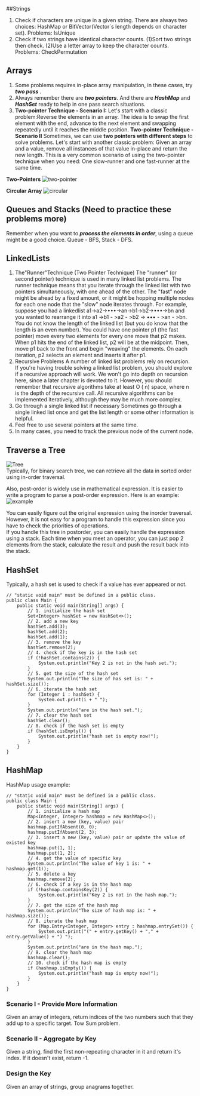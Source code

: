 ##Strings
1. Check if characters are unique in a given string. There are always two choices: HashMap or  BitVector(Vector`s length depends on character set).
    Problems: IsUnique
2. Check if two strings have identical character counts. (1)Sort two strings then check. (2)Use a letter array to keep the character counts.
    Problems: CheckPermutation


## Arrays
1. Some problems requires in-place array manipulation, in these cases, try _**two pass**_ .
2. Always remember there are  _**two pointers**_. And there are **_HashMap_** and **_HashSet_** ready to help in one pass search situations.
3. **Two-pointer Technique - Scenario I:**
Let's start with a classic problem:Reverse the elements in an array.
The idea is to swap the first element with the end, advance to the next element and swapping repeatedly until it reaches the middle position. 
**Two-pointer Technique - Scenario II**
Sometimes, we can use **two pointers with different steps** to solve problems.
Let's start with another classic problem: Given an array and a value, remove all instances of that value in-place and return the new length.
This is a very common scenario of using the two-pointer technique when you need: One slow-runner and one fast-runner at the same time.

**Two-Pointers**
![two-pointer](https://github.com/yangwang000/JavaAlgorithmAndProblems/blob/main/src/main/java/com/java/adawang/MustHaveKnowledge/DataStructures/pics/Array_Basics_Conclusion_1.png)

**Circular Array**
![circular](https://github.com/yangwang000/JavaAlgorithmAndProblems/blob/main/src/main/java/com/java/adawang/MustHaveKnowledge/DataStructures/pics/Array_Basics_Conclusion_2.png)

## Queues and Stacks (Need to practice these problems more)
Remember when you want to **_process the elements in order_**, using a queue might be a good choice.
Queue - BFS, Stack - DFS.


## LinkedLists
1. The"Runner"Technique (Two Pointer Technique)
The "runner" (or second pointer) technique is used in many linked list problems. The runner technique means that you iterate through the linked list with two pointers simultaneously, with one ahead of the other. The "fast" node might be ahead by a fixed amount, or it might be hopping multiple nodes for each one node that the "slow" node iterates through.
For example, suppose you had a linkedlist a1->a2->•••->an->b1->b2->•••->bn and you wanted to rearrange it into a1 ->b1 - >a2 - >b2 -> ••• - >an - >bn. You do not know the length of the linked list (but you do know that the length is an even number).
You could have one pointer p1 (the fast pointer) move every two elements for every one move that p2 makes. When p1 hits the end of the linked list, p2 will be at the midpoint. Then, move p1 back to the front and begin "weaving" the elements. On each iteration, p2 selects an element and inserts it after p1.
2. Recursive Problems
A number of linked list problems rely on recursion. If you're having trouble solving a linked list problem, you should explore if a recursive approach will work. We won't go into depth on recursion here, since a later chapter is devoted to it.
However, you should remember that recursive algorithms take at least O ( n) space, where n is the depth of the recursive call. All recursive algorithms can be implemented iteratively, although they may be much more complex.
3. Go through a single linked list if necessary
Sometimes go through a single linked list once and get the list length or some other information is helpful.
4. Feel free to use several pointers at the same time.
5. In many cases, you need to track the previous node of the current node.

## Traverse a Tree
![Tree](https://github.com/yangwang000/JavaAlgorithmAndProblems/blob/main/src/main/java/com/java/adawang/MustHaveKnowledge/DataStructures/pics/145_transverse.png) <br>
Typically, for binary search tree, we can retrieve all the data in sorted order using in-order traversal. <br>

Also, post-order is widely use in mathematical expression. It is easier to write a program to parse a post-order expression. Here is an example: <br>
![example](https://github.com/yangwang000/JavaAlgorithmAndProblems/blob/main/src/main/java/com/java/adawang/MustHaveKnowledge/DataStructures/pics/mathematical_expression.png) <br>

You can easily figure out the original expression using the inorder traversal. However, it is not easy for a program to handle this expression since you have to check the priorities of operations. <br>
If you handle this tree in postorder, you can easily
handle the expression using a stack. Each time when you meet an operator, you can just pop 2 elements from the stack, calculate the result and push the result back into the stack.

## HashSet
Typically, a hash set is used to check if a value has ever appeared or not.
```
// "static void main" must be defined in a public class.
public class Main {
    public static void main(String[] args) {
        // 1. initialize the hash set
        Set<Integer> hashSet = new HashSet<>();     
        // 2. add a new key
        hashSet.add(3);
        hashSet.add(2);
        hashSet.add(1);
        // 3. remove the key
        hashSet.remove(2);        
        // 4. check if the key is in the hash set
        if (!hashSet.contains(2)) {
            System.out.println("Key 2 is not in the hash set.");
        }
        // 5. get the size of the hash set
        System.out.println("The size of has set is: " + hashSet.size());     
        // 6. iterate the hash set
        for (Integer i : hashSet) {
            System.out.print(i + " ");
        }
        System.out.println("are in the hash set.");
        // 7. clear the hash set
        hashSet.clear();
        // 8. check if the hash set is empty
        if (hashSet.isEmpty()) {
            System.out.println("hash set is empty now!");
        }
    }
}
```

## HashMap
HashMap usage example:
```
// "static void main" must be defined in a public class.
public class Main {
    public static void main(String[] args) {
        // 1. initialize a hash map
        Map<Integer, Integer> hashmap = new HashMap<>();
        // 2. insert a new (key, value) pair
        hashmap.putIfAbsent(0, 0);
        hashmap.putIfAbsent(2, 3);
        // 3. insert a new (key, value) pair or update the value of existed key
        hashmap.put(1, 1);
        hashmap.put(1, 2);
        // 4. get the value of specific key
        System.out.println("The value of key 1 is: " + hashmap.get(1));
        // 5. delete a key
        hashmap.remove(2);
        // 6. check if a key is in the hash map
        if (!hashmap.containsKey(2)) {
            System.out.println("Key 2 is not in the hash map.");
        }
        // 7. get the size of the hash map
        System.out.println("The size of hash map is: " + hashmap.size()); 
        // 8. iterate the hash map
        for (Map.Entry<Integer, Integer> entry : hashmap.entrySet()) {
            System.out.print("(" + entry.getKey() + "," + entry.getValue() + ") ");
        }
        System.out.println("are in the hash map.");
        // 9. clear the hash map
        hashmap.clear();
        // 10. check if the hash map is empty
        if (hashmap.isEmpty()) {
            System.out.println("hash map is empty now!");
        }
    }
}
```

### Scenario I - Provide More Information
Given an array of integers, return indices of the two numbers such that they add up to a specific target. Tow Sum problem.
### Scenario II - Aggregate by Key
Given a string, find the first non-repeating character in it and return it's index. If it doesn't exist, return -1.
### Design the Key
Given an array of strings, group anagrams together.
